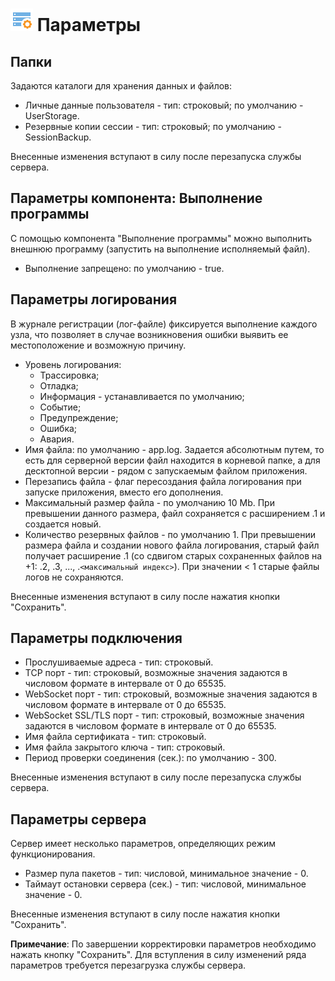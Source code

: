 # ![](../media/app/icons/admin_18/admin_default-04.svg)  Параметры

## Папки

Задаются каталоги для хранения данных и файлов:

* Личные данные пользователя - тип: строковый; по умолчанию - UserStorage.
* Резервные копии сессии - тип: строковый; по умолчанию - SessionBackup.

Внесенные изменения вступают в силу после перезапуска службы сервера.

## Параметры компонента: Выполнение программы

С помощью компонента "Выполнение программы" можно выполнить внешнюю программу (запустить на выполнение исполняемый файл).

* Выполнение запрещено: по умолчанию - true.

## Параметры логирования

В журнале регистрации (лог-файле) фиксируется выполнение каждого узла, что позволяет в случае возникновения ошибки выявить ее местоположение и возможную причину.

* Уровень логирования: 
  * Трассировка;
  * Отладка;
  * Информация - устанавливается по умолчанию;
  * Событие;
  * Предупреждение;
  * Ошибка;
  * Авария.
* Имя файла: по умолчанию - app.log. Задается абсолютным путем, то есть для серверной версии файл находится в корневой папке, а для десктопной версии - рядом с запускаемым файлом приложения.
* Перезапись файла - флаг пересоздания файла логирования при запуске приложения, вместо его дополнения.
* Максимальный размер файла - по умолчанию 10 Mb. При превышении данного размера, файл сохраняется с расширением .1 и создается новый.
* Количество резервных файлов - по умолчанию 1. При превышении размера файла и создании нового файла логирования, старый файл получает расширение .1 (со сдвигом старых сохраненных файлов на +1: .2, .3, ..., .`<максимальный индекс>`). При значении < 1 старые файлы логов не сохраняются.

Внесенные изменения вступают в силу после нажатия кнопки "Сохранить".

## Параметры подключения

* Прослушиваемые адреса - тип: строковый.
* TCP порт - тип: строковый, возможные значения задаются в числовом формате в интервале от 0 до 65535.
* WebSocket порт - тип: строковый, возможные значения задаются в числовом формате в интервале от 0 до 65535.
* WebSocket SSL/TLS порт - тип: строковый, возможные значения задаются в числовом формате в интервале от 0 до 65535.
* Имя файла сертификата - тип: строковый.
* Имя файла закрытого ключа - тип: строковый.
* Период проверки соединения (сек.): по умолчанию - 300.

Внесенные изменения вступают в силу после перезапуска службы сервера.

## Параметры сервера

Сервер имеет несколько параметров, определяющих режим функционирования.

* Размер пула пакетов - тип: числовой, минимальное значение - 0.
* Таймаут остановки сервера (сек.) - тип: числовой, минимальное значение - 0.

Внесенные изменения вступают в силу после нажатия кнопки "Сохранить".

**Примечание**: По завершении корректировки параметров необходимо нажать кнопку "Сохранить". Для вступления в силу изменений ряда параметров требуется перезагрузка службы сервера.
